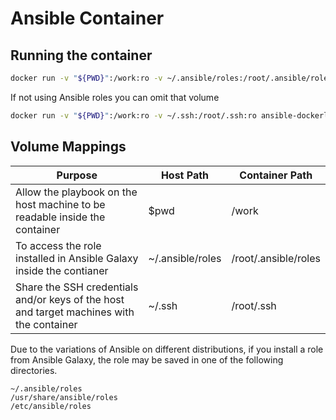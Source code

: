



# Ansible Container



## Running the container

```bash
docker run -v "${PWD}":/work:ro -v ~/.ansible/roles:/root/.ansible/roles -v ~/.ssh:/root/.ssh:ro ansible-docker:latest ansible-playbook my_playbook.yml
```

If not using Ansible roles you can omit that volume

```bash
docker run -v "${PWD}":/work:ro -v ~/.ssh:/root/.ssh:ro ansible-dockerlatest ansible-playbook my_playbook.yml
```

## Volume Mappings

| Purpose                                                      | Host Path        | Container Path       |
| ------------------------------------------------------------ | ---------------- | -------------------- |
| Allow the playbook on the host machine to be readable inside the container | $pwd             | /work                |
| To access the role installed in Ansible Galaxy inside the contianer | ~/.ansible/roles | /root/.ansible/roles |
| Share the SSH credentials and/or keys of the host and target machines with the container | ~/.ssh           | /root/.ssh           |

Due to the variations of Ansible on different distributions, if you install a role from Ansible Galaxy, the role may be saved in one of the following directories.

    ~/.ansible/roles
    /usr/share/ansible/roles
    /etc/ansible/roles



